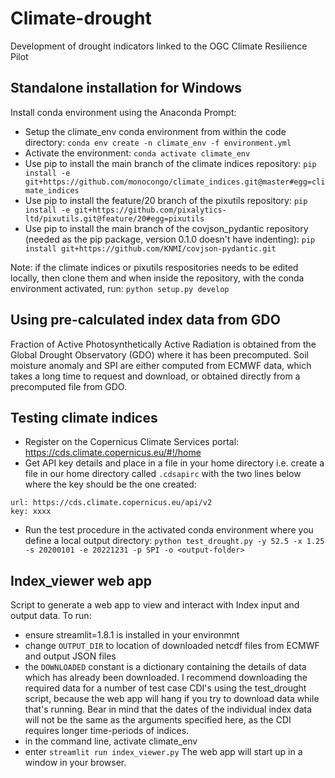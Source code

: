 # Climate-drought
Development of drought indicators linked to the OGC Climate Resilience Pilot

## Standalone installation for Windows

Install conda environment using the Anaconda Prompt:
- Setup the climate_env conda environment from within the code directory: `conda env create -n climate_env -f environment.yml`
- Activate the environment: `conda activate climate_env`
- Use pip to install the main branch of the climate indices repository: `pip install -e git+https://github.com/monocongo/climate_indices.git@master#egg=climate_indices`
- Use pip to install the feature/20 branch of the pixutils repository: `pip install -e git+https://github.com/pixalytics-ltd/pixutils.git@feature/20#egg=pixutils`
- Use pip to install the main branch of the covjson_pydantic repository (needed as the pip package, version 0.1.0 doesn't have indenting): `pip install git+https://github.com/KNMI/covjson-pydantic.git`

Note: if the climate indices or pixutils respositories needs to be edited locally, then clone them and when inside the repository, with the conda environment activated, run: `python setup.py develop`

## Using pre-calculated index data from GDO

Fraction of Active Photosynthetically Active Radiation is obtained from the Global Drought Observatory (GDO) where it has been precomputed. Soil moisture anomaly and SPI are either computed from ECMWF data, which takes a long time to request and download, or obtained directly from a precomputed file from GDO.

## Testing climate indices

- Register on the Copernicus Climate Services portal: https://cds.climate.copernicus.eu/#!/home
- Get API key details and place in a file in your home directory i.e. create a file in our home directory called `.cdsapirc` with the two lines below where the key should be the one created:

```
url: https://cds.climate.copernicus.eu/api/v2
key: xxxx
```

- Run the test procedure in the activated conda environment where you define a local output directory: `python test_drought.py -y 52.5 -x 1.25 -s 20200101 -e 20221231 -p SPI -o <output-folder>`

## Index_viewer web app

Script to generate a web app to view and interact with Index input and output data.
To run:
- ensure streamlit=1.8.1 is installed in your environmnt
- change `OUTPUT_DIR` to location of downloaded netcdf files from ECMWF and output JSON files
- the `DOWNLOADED` constant is a dictionary containing the details of data which has already been downloaded. I recommend downloading the required data for a number of test case CDI's using the test_drought script, because the web app will hang if you try to download data while that's running. Bear in mind that the dates of the individual index data will not be the same as the arguments specified here, as the CDI requires longer time-periods of indices.
- in the command line, activate climate_env
- enter `streamlit run index_viewer.py`
The web app will start up in a window in your browser.



